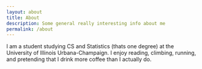 ```yaml
---
layout: about
title: About
description: Some general really interesting info about me
permalink: /about
---
```


I am a student studying CS and Statistics (thats one degree) at the University of Illinois Urbana-Champaign. I enjoy reading, climbing, running, and pretending that I drink more coffee than I actually do.